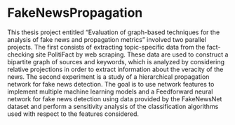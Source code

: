 # FakeNewsPropagation
This thesis project entitled “Evaluation of graph-based techniques for the analysis of fake news and propagation metrics” involved two parallel projects. The first consists of extracting topic-specific data from the fact-checking site PolitiFact by web scraping. These data are used to construct a bipartite graph of sources and keywords, which is analyzed by considering relative projections in order to extract information about the veracity of the news. The second experiment is a study of a hierarchical propagation network for fake news detection. The goal is to use network features to implement multiple machine learning models and a Feedforward neural network for fake news detection using data provided by the FakeNewsNet dataset and perform a sensitivity analysis of the classification algorithms used with respect to the features considered. ​
